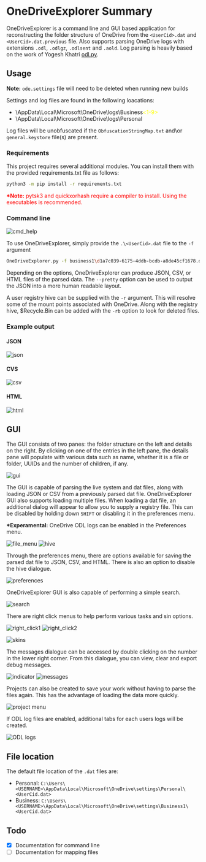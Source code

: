 # OneDriveExplorer Summary

OneDriveExplorer is a command line and GUI based application for reconstructing the folder structure of OneDrive from the `<UserCid>.dat` and `<UserCid>.dat.previous` file. Also supports parsing OneDrive logs with extensions `.odl`, `.odlgz`, `.odlsent` and `.aold`. Log parsing is heavily based on the work of Yogesh Khatri [odl.py](https://github.com/ydkhatri/OneDrive).

## Usage

**Note:** `ode.settings` file will need to be deleted when running new builds


Settings and log files are found in the following loacations:
 * \AppData\Local\Microsoft\OneDrive\logs\Business<span style="color:yellow"><1-9></span>
 * \AppData\Local\Microsoft\OneDrive\logs\Personal
 
 Log files will be unobfuscated if the `ObfuscationStringMap.txt` and\or `general.keystore` file(s) are present.

### Requirements

This project requires several additional modules. You can install them with the provided requirements.txt file as follows:

```bash
python3 -m pip install -r requirements.txt
```

<span style="color:red">**&#42;Note:** pytsk3 and quickxorhash require a compiler to install. Using the executables is recommended.</span>

### Command line

![cmd_help](./Images/cmd_help.png)

To use OneDriveExplorer, simply provide the `.\<UserCid>.dat` file to the `-f` argument

```bash
OneDriveExplorer.py -f business1\d1a7c039-6175-4ddb-bcdb-a8de45cf1678.dat
```

Depending on the options, OneDriveExplorer can produce JSON, CSV, or HTML files of the parsed data. The `--pretty` option can be used to output the JSON into a more human readable layout.

A user registry hive can be supplied with the `-r` argument. This will resolve some of the mount points associated with OneDrive. Along with the registry hive, $Recycle.Bin can be added with the `-rb` option to look for deleted files.

### Example output

#### JSON

![json](./Images/json.png)

#### CVS

![csv](./Images/csv.png)

#### HTML

![html](./Images/html.png)

## GUI

The GUI consists of two panes: the folder structure on the left and details on the right. By clicking on one of the entries in the left pane, the details pane will populate with various data such as name, whether it is a file or folder, UUIDs and the number of children, if any.

![gui](./Images/gui.png)

The GUI is capable of parsing the live system and dat files, along with loading JSON or CSV from a previously parsed dat file. OneDriveExplorer GUI also supports loading multiple files. When loading a dat file, an additional dialog will appear to allow you to supply a registry file. This can be disabled by holding down `SHIFT` or disabling it in the preferences menu.

**&#42;Experamental:** OneDrive ODL logs can be enabled in the Preferences menu.

![file_menu](./Images/file_menu.png)  ![hive](./Images/hive.png)

Through the preferences menu, there are options available for saving the parsed dat file to JSON, CSV, and HTML. There is also an option to disable the hive dialogue.

![preferences](./Images/preference.png)

OneDriveExplorer GUI is also capable of performing a simple search.

![search](./Images/search.png)

There are right click menus to help perform various tasks and sin options.

![right_click1](./Images/rc_menu1.png)
![right_click2](./Images/rc_menu2.png)

![skins](./Images/skins.png)

The messages dialogue can be accessed by double clicking on the number in the lower right corner. From this dialogue, you can view, clear and export debug messages.

![indicator](./Images/message_indicator.png)
![messages](./Images/message.png)

Projects can also be created to save your work without having to parse the files again. This has the advantage of loading the data more quickly.

![project menu](./Images/project.png)

If ODL log files are enabled, additional tabs for each users logs will be created.

![ODL logs](./Images/odl.png)

## File location

The default file location of the `.dat` files are:

- Personal: `C:\Users\<USERNAME>\AppData\Local\Microsoft\OneDrive\settings\Personal\<UserCid.dat>`
- Business: `C:\Users\<USERNAME>\AppData\Local\Microsoft\OneDrive\settings\Business1\<UserCid.dat>`

## Todo

- [x] Documentation for command line
- [ ] Documentation for mapping files
